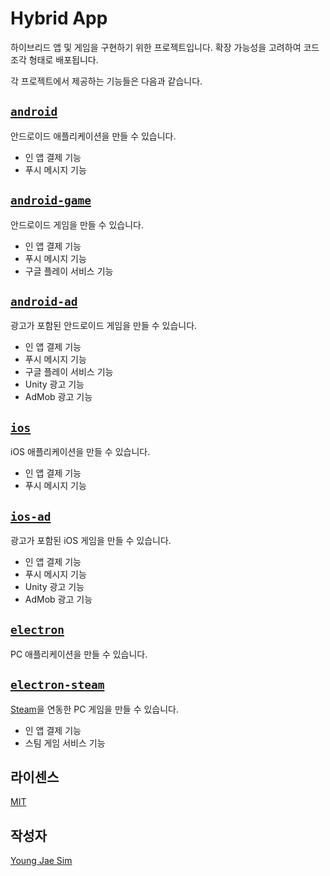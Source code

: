 # Hybrid App
하이브리드 앱 및 게임을 구현하기 위한 프로젝트입니다. 확장 가능성을 고려하여 코드 조각 형태로 배포됩니다.

각 프로젝트에서 제공하는 기능들은 다음과 같습니다.

## [`android`](https://github.com/Hanul/HybridApp/tree/master/android)
안드로이드 애플리케이션을 만들 수 있습니다.
- 인 앱 결제 기능
- 푸시 메시지 기능

## [`android-game`](https://github.com/Hanul/HybridApp/tree/master/android-game)
안드로이드 게임을 만들 수 있습니다.
- 인 앱 결제 기능
- 푸시 메시지 기능
- 구글 플레이 서비스 기능

## [`android-ad`](https://github.com/Hanul/HybridApp/tree/master/android-ad)
광고가 포함된 안드로이드 게임을 만들 수 있습니다.
- 인 앱 결제 기능
- 푸시 메시지 기능
- 구글 플레이 서비스 기능
- Unity 광고 기능
- AdMob 광고 기능

## [`ios`](https://github.com/Hanul/HybridApp/tree/master/ios)
iOS 애플리케이션을 만들 수 있습니다.
- 인 앱 결제 기능
- 푸시 메시지 기능

## [`ios-ad`](https://github.com/Hanul/HybridApp/tree/master/ios-ad)
광고가 포함된 iOS 게임을 만들 수 있습니다.
- 인 앱 결제 기능
- 푸시 메시지 기능
- Unity 광고 기능
- AdMob 광고 기능

## [`electron`](https://github.com/Hanul/HybridApp/tree/master/electron)
PC 애플리케이션을 만들 수 있습니다.

## [`electron-steam`](https://github.com/Hanul/HybridApp/tree/master/electron-steam)
[Steam](http://store.steampowered.com/)을 연동한 PC 게임을 만들 수 있습니다.
- 인 앱 결제 기능
- 스팀 게임 서비스 기능

## 라이센스
[MIT](LICENSE)

## 작성자
[Young Jae Sim](https://github.com/Hanul)